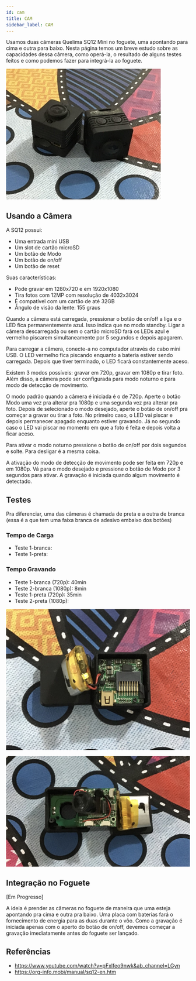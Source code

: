 ```yaml
---
id: cam
title: CAM
sidebar_label: CAM
---
```


Usamos duas câmeras Quelima SQ12 Mini no foguete, uma apontando para cima e outra para baixo. Nesta página temos um breve estudo sobre as capacidades dessa câmera, como operá-la, o resultado de alguns testes feitos e como podemos fazer para integrá-la ao foguete.

![img](/img/docs/aurora/hardware/cams.jpg)

## Usando a Câmera
A SQ12 possui:
- Uma entrada mini USB
- Um slot de cartão microSD
- Um botão de Modo
- Um botão de on/off
- Um botão de reset

Suas características:
- Pode gravar em 1280x720 e em 1920x1080
- Tira fotos com 12MP com resolução de 4032x3024
- É compatível com um cartão de até 32GB
- Ângulo de visão da lente: 155 graus

Quando a câmera está carregada, pressionar o botão de on/off a liga e o LED fica permanentemente azul. Isso indica que no modo standby. Ligar a câmera descarregada ou sem o cartão microSD fará os LEDs azul e vermelho piscarem simultaneamente por 5 segundos e depois apagarem. 

Para carregar a câmera, conecte-a no computador através do cabo mini USB. O LED vermelho fica piscando enquanto a bateria estiver sendo carregada. Depois que tiver terminado, o LED ficará constantemente aceso.

Existem 3 modos possíveis: gravar em 720p, gravar em 1080p e tirar foto. Além disso, a câmera pode ser configurada para modo noturno e para modo de detecção de movimento. 

O modo padrão quando a câmera é iniciada é o de 720p. Aperte o botão Modo uma vez pra alterar pra 1080p e uma segunda vez pra alterar pra foto. Depois de selecionado o modo desejado, aperte o botão de on/off pra começar a gravar ou tirar a foto. No primeiro caso, o LED vai piscar e depois permanecer apagado enquanto estiver gravando. Já no segundo caso o LED vai piscar no momento em que a foto é feita e depois volta a ficar aceso.

Para ativar o modo noturno pressione o botão de on/off por dois segundos e solte. Para desligar é a mesma coisa. 

A ativação do modo de detecção de movimento pode ser feita em 720p e em 1080p. Vá para o modo desejado e pressione o botão de Modo por 3 segundos para ativar. A gravação é iniciada quando algum movimento é detectado.
## Testes
Pra diferenciar, uma das câmeras é chamada de preta e a outra de branca (essa é a que tem uma faixa branca de adesivo embaixo dos botões)
### Tempo de Carga
- Teste 1-branca: 
- Teste 1-preta:

### Tempo Gravando
- Teste 1-branca (720p): 40min
- Teste 2-branca (1080p): 8min
- Teste 1-preta (720p): 35min
- Teste 2-preta (1080p): 

![img](/img/docs/aurora/hardware/camopen1.jpg)

![img](/img/docs/aurora/hardware/camopen2.jpg)

## Integração no Foguete
[Em Progresso]

A ideia é prender as câmeras no foguete de maneira que uma esteja apontando pra cima e outra pra baixo. Uma placa com baterias fará o fornecimento de energia para as duas durante o vôo. Como a gravação é iniciada apenas com o aperto do botão de on/off, devemos começar a gravação imediatamente antes do foguete ser lançado.

## Referências
- https://www.youtube.com/watch?v=pFxlfeo9nwk&ab_channel=LGyn
- https://org-info.mobi/manual/sq12-en.htm